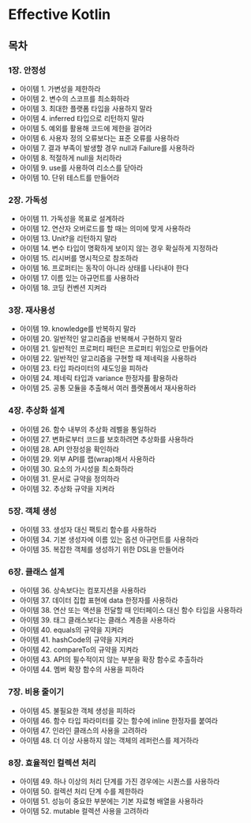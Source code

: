 # Effective Kotlin
## 목차
### 1장. 안정성
- 아이템 1. 가변성을 제한하라
- 아이템 2. 변수의 스코프를 최소화하라
- 아이템 3. 최대한 플랫폼 타입을 사용하지 말라
- 아이템 4. inferred 타입으로 리턴하지 말라
- 아이템 5. 예외를 활용해 코드에 제한을 걸어라
- 아이템 6. 사용자 정의 오류보다는 표준 오류를 사용하라
- 아이템 7. 결과 부족이 발생할 경우 null과 Failure를 사용하라
- 아이템 8. 적절하게 null을 처리하라
- 아이템 9. use를 사용하여 리소스를 닫아라
- 아이템 10. 단위 테스트를 만들어라

### 2장. 가독성
- 아이템 11. 가독성을 목표로 설계하라
- 아이템 12. 연산자 오버로드를 할 때는 의미에 맞게 사용하라
- 아이템 13. Unit?을 리턴하지 말라
- 아이템 14. 변수 타입이 명확하게 보이지 않는 경우 확실하게 지정하라
- 아이템 15. 리시버를 명시적으로 참조하라
- 아이템 16. 프로퍼티는 동작이 아니라 상태를 나타내야 한다
- 아이템 17. 이름 있는 아규먼트를 사용하라
- 아이템 18. 코딩 컨벤션 지켜라

### 3장. 재사용성
- 아이템 19. knowledge를 반복하지 말라
- 아이템 20. 일반적인 알고리즘을 반복해서 구현하지 말라
- 아이템 21. 일반적인 프로퍼티 패턴은 프로퍼티 위임으로 만들어라
- 아이템 22. 일반적인 알고리즘을 구현할 때 제네릭을 사용하라
- 아이템 23. 타입 파라미터의 섀도잉을 피하라
- 아이템 24. 제네릭 타입과 variance 한정자를 활용하라
- 아이템 25. 공통 모듈을 추출해서 여러 플랫폼에서 재사용하라

### 4장. 추상화 설계
- 아이템 26. 함수 내부의 추상화 레벨을 통일하라
- 아이템 27. 변화로부터 코드를 보호하려면 추상화를 사용하라
- 아이템 28. API 안정성을 확인하라
- 아이템 29. 외부 API를 랩(wrap)해서 사용하라
- 아이템 30. 요소의 가시성을 최소화하라
- 아이템 31. 문서로 규약을 정의하라
- 아이템 32. 추상화 규약을 지켜라

### 5장. 객체 생성
- 아이템 33. 생성자 대신 팩토리 함수를 사용하라
- 아이템 34. 기본 생성자에 이름 있는 옵션 아규먼트를 사용하라
- 아이템 35. 복잡한 객체를 생성하기 위한 DSL을 만들어라

### 6장. 클래스 설계
- 아이템 36. 상속보다는 컴포지션을 사용하라
- 아이템 37. 데이터 집합 표현에 data 한정자를 사용하라
- 아이템 38. 연산 또는 액션을 전달할 때 인터페이스 대신 함수 타입을 사용하라
- 아이템 39. 태그 클래스보다는 클래스 계층을 사용하라
- 아이템 40. equals의 규약을 지켜라
- 아이템 41. hashCode의 규약을 지켜라
- 아이템 42. compareTo의 규약을 지켜라
- 아이템 43. API의 필수적이지 않는 부분을 확장 함수로 추출하라
- 아이템 44. 멤버 확장 함수의 사용을 피하라

### 7장. 비용 줄이기
- 아이템 45. 불필요한 객체 생성을 피하라
- 아이템 46. 함수 타입 파라미터를 갖는 함수에 inline 한정자를 붙여라
- 아이템 47. 인라인 클래스의 사용을 고려하라
- 아이템 48. 더 이상 사용하지 않는 객체의 레퍼런스를 제거하라

### 8장. 효율적인 컬렉션 처리
- 아이템 49. 하나 이상의 처리 단계를 가진 경우에는 시퀀스를 사용하라
- 아이템 50. 컬렉션 처리 단계 수를 제한하라
- 아이템 51. 성능이 중요한 부분에는 기본 자료형 배열을 사용하라
- 아이템 52. mutable 컬렉션 사용을 고려하라